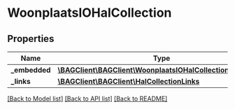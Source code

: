 # WoonplaatsIOHalCollection

## Properties
Name | Type | Description | Notes
------------ | ------------- | ------------- | -------------
**_embedded** | [**\BAGClient\BAGClient\WoonplaatsIOHalCollectionEmbedded**](WoonplaatsIOHalCollectionEmbedded.md) |  | [optional] 
**_links** | [**\BAGClient\BAGClient\HalCollectionLinks**](HalCollectionLinks.md) |  | [optional] 

[[Back to Model list]](../../README.md#documentation-for-models) [[Back to API list]](../../README.md#documentation-for-api-endpoints) [[Back to README]](../../README.md)

